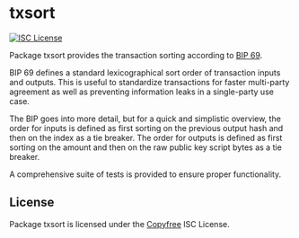 # txsort

[![ISC License](http://img.shields.io/badge/license-ISC-blue.svg)](http://Copyfree.org)

Package txsort provides the transaction sorting according to [BIP 69](https://github.com/bitcoin/bips/blob/master/bip-0069.mediawiki).

BIP 69 defines a standard lexicographical sort order of transaction inputs and
outputs. This is useful to standardize transactions for faster multi-party
agreement as well as preventing information leaks in a single-party use case.

The BIP goes into more detail, but for a quick and simplistic overview, the
order for inputs is defined as first sorting on the previous output hash and
then on the index as a tie breaker. The order for outputs is defined as first
sorting on the amount and then on the raw public key script bytes as a tie
breaker.

A comprehensive suite of tests is provided to ensure proper functionality.

## License

Package txsort is licensed under the [Copyfree](http://Copyfree.org) ISC
License.
